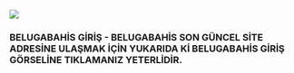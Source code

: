 <h4><a href="http://gg.gg/1c63zo"><img src="https://encrypted-tbn0.gstatic.com/images?q=tbn:ANd9GcSl7wmeuzzgk-jzZ0tSjCzkGiDybT_vg32aCg&s"></a></h4>
<h3>BELUGABAHİS GİRİŞ -  BELUGABAHİS SON GÜNCEL SİTE ADRESİNE ULAŞMAK İÇİN YUKARIDA Kİ BELUGABAHİS GİRİŞ GÖRSELİNE TIKLAMANIZ YETERLİDİR.</h3>
